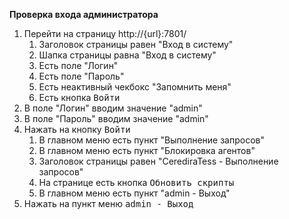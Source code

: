 **Проверка входа администратора**

1. Перейти на страницу http://{url}:7801/
    1. Заголовок страницы равен "Вход в систему"
    1. Шапка страницы равна "Вход в систему"
    1. Есть поле "Логин"
    1. Есть поле "Пароль"
    1. Есть неактивный чекбокс "Запомнить меня"
    1. Есть кнопка <kbd>Войти</kbd>
1. В поле "Логин" вводим значение "admin"
1. В поле "Пароль" вводим значение "admin"
1. Нажать на кнопку <kbd>Войти</kbd>
    1. В главном меню есть пункт "Выполнение запросов"
    1. В главном меню есть пункт "Блокировка агентов"
    1. Заголовок страницы равен "CerediraTess - Выполнение запросов"
    1. На странице есть кнопка <kbd>Обновить скрипты</kbd>
    1. В главном меню есть пункт "admin - Выход"
1. Нажать на пункт меню <kbd>admin - Выход</kbd>

